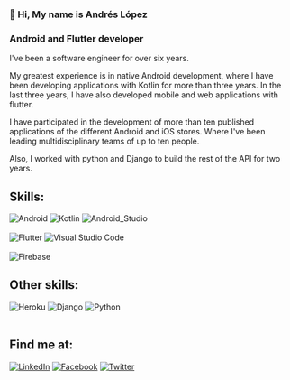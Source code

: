 ### 👋 Hi, My name is Andrés López

### Android and Flutter developer

I've been a software engineer for over six years.

My greatest experience is in native Android development, where I have been developing applications with Kotlin for more than three years. In the last three years, I have also developed mobile and web applications with flutter.

I have participated in the development of more than ten published applications of the different Android and iOS stores. Where I've been leading multidisciplinary teams of up to ten people.

Also, I worked with python and Django to build the rest of the API for two years.


## Skills:
![Android](https://img.shields.io/badge/Android-3DDC84?style=for-the-badge&logo=android&logoColor=white&labelColor=101010)
![Kotlin](https://img.shields.io/badge/Kotlin-0095D5?style=for-the-badge&logo=kotlin&logoColor=white&labelColor=101010)
![Android_Studio](https://img.shields.io/badge/Android_Studio-3DDC84?style=for-the-badge&logo=android-studio&logoColor=white&labelColor=101010)
</br></br>
![Flutter](https://img.shields.io/badge/Flutter-%2302569B.svg?style=for-the-badge&logo=flutter&logoColor=white&labelColor=101010)
![Visual Studio Code](https://img.shields.io/badge/Visual%20Studio%20Code-0078d7.svg?style=for-the-badge&logo=visual-studio-code&logoColor=white&labelColor=101010)</br>
</br>
![Firebase](https://img.shields.io/badge/firebase-%23039BE5.svg?style=for-the-badge&logo=firebase&logoColor=white&labelColor=101010)
</br>
## Other skills:
![Heroku](https://img.shields.io/badge/heroku-%23430098.svg?style=for-the-badge&logo=heroku&logoColor=white&labelColor=101010)
![Django](https://img.shields.io/badge/django-%23092E20.svg?style=for-the-badge&logo=django&logoColor=white&labelColor=101010)
![Python](https://img.shields.io/badge/python-3670A0?style=for-the-badge&logo=python&logoColor=white&labelColor=101010)
</br></br>

## Find me at:

[![LinkedIn](https://img.shields.io/badge/LinkedIn-aflopezbec-0077B5?style=for-the-badge&logo=linkedin&logoColor=white&labelColor=101010)](https://www.linkedin.com/in/aflopezbec)
[![Facebook](https://img.shields.io/badge/Facebook-@aflopezbec-1877F2?style=for-the-badge&logo=facebook&logoColor=white&labelColor=101010)](https://facebook.com/aflopezbec)
[![Twitter](https://img.shields.io/badge/Twitter-@aflopezbec-1DA1F2?style=for-the-badge&logo=twitter&logoColor=white&labelColor=101010)](https://twitter.com/aflopezbec)


<!--
**aflopezbec/aflopezbec** is a ✨ _special_ ✨ repository because its `README.md` (this file) appears on your GitHub profile.

Here are some ideas to get you started:

- 🔭 I’m currently working on ...
- 🌱 I’m currently learning ...
- 👯 I’m looking to collaborate on ...
- 🤔 I’m looking for help with ...
- 💬 Ask me about ...
- 📫 How to reach me: ...
- 😄 Pronouns: ...
- ⚡ Fun fact: ...
-->

